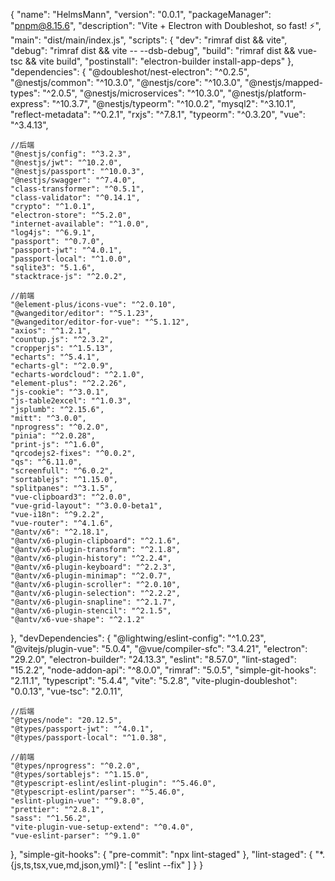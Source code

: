 {
  "name": "HelmsMann",
  "version": "0.0.1",
  "packageManager": "pnpm@8.15.6",
  "description": "Vite + Electron with Doubleshot, so fast! ⚡",
  "main": "dist/main/index.js",
  "scripts": {
    "dev": "rimraf dist && vite",
    "debug": "rimraf dist && vite -- --dsb-debug",
    "build": "rimraf dist && vue-tsc && vite build",
    "postinstall": "electron-builder install-app-deps"
  },
  "dependencies": {
    "@doubleshot/nest-electron": "^0.2.5",
    "@nestjs/common": "^10.3.0",
    "@nestjs/core": "^10.3.0",
    "@nestjs/mapped-types": "^2.0.5",
    "@nestjs/microservices": "^10.3.0",
    "@nestjs/platform-express": "^10.3.7",
    "@nestjs/typeorm": "^10.0.2",
    "mysql2": "^3.10.1",
    "reflect-metadata": "^0.2.1",
    "rxjs": "^7.8.1",
    "typeorm": "^0.3.20",
    "vue": "^3.4.13",
    
    //后端
    "@nestjs/config": "^3.2.3",
    "@nestjs/jwt": "^10.2.0",
    "@nestjs/passport": "^10.0.3",
    "@nestjs/swagger": "^7.4.0",
    "class-transformer": "^0.5.1",
    "class-validator": "^0.14.1",
    "crypto": "^1.0.1",
    "electron-store": "^5.2.0",
    "internet-available": "^1.0.0",
    "log4js": "^6.9.1",
    "passport": "^0.7.0",
    "passport-jwt": "^4.0.1",
    "passport-local": "^1.0.0",
    "sqlite3": "5.1.6",
    "stacktrace-js": "^2.0.2",

    //前端
    "@element-plus/icons-vue": "^2.0.10",
    "@wangeditor/editor": "^5.1.23",
    "@wangeditor/editor-for-vue": "^5.1.12",
    "axios": "^1.2.1",
    "countup.js": "^2.3.2",
    "cropperjs": "^1.5.13",
    "echarts": "^5.4.1",
    "echarts-gl": "^2.0.9",
    "echarts-wordcloud": "^2.1.0",
    "element-plus": "^2.2.26",
    "js-cookie": "^3.0.1",
    "js-table2excel": "^1.0.3",
    "jsplumb": "^2.15.6",
    "mitt": "^3.0.0",
    "nprogress": "^0.2.0",
    "pinia": "^2.0.28",
    "print-js": "^1.6.0",
    "qrcodejs2-fixes": "^0.0.2",
    "qs": "^6.11.0",
    "screenfull": "^6.0.2",
    "sortablejs": "^1.15.0",
    "splitpanes": "^3.1.5",
    "vue-clipboard3": "^2.0.0",
    "vue-grid-layout": "^3.0.0-beta1",
    "vue-i18n": "^9.2.2",
    "vue-router": "^4.1.6",
    "@antv/x6": "^2.18.1",
    "@antv/x6-plugin-clipboard": "^2.1.6",
    "@antv/x6-plugin-transform": "^2.1.8",
    "@antv/x6-plugin-history": "^2.2.4",
    "@antv/x6-plugin-keyboard": "^2.2.3",
    "@antv/x6-plugin-minimap": "^2.0.7",
    "@antv/x6-plugin-scroller": "^2.0.10",
    "@antv/x6-plugin-selection": "^2.2.2",
    "@antv/x6-plugin-snapline": "^2.1.7",
    "@antv/x6-plugin-stencil": "^2.1.5",
    "@antv/x6-vue-shape": "^2.1.2"
  },
  "devDependencies": {
    "@lightwing/eslint-config": "^1.0.23",
    "@vitejs/plugin-vue": "5.0.4",
    "@vue/compiler-sfc": "3.4.21",
    "electron": "29.2.0",
    "electron-builder": "24.13.3",
    "eslint": "8.57.0",
    "lint-staged": "15.2.2",
    "node-addon-api": "^8.0.0",
    "rimraf": "5.0.5",
    "simple-git-hooks": "2.11.1",
    "typescript": "5.4.4",
    "vite": "5.2.8",
    "vite-plugin-doubleshot": "0.0.13",
    "vue-tsc": "2.0.11",
    
    //后端
    "@types/node": "20.12.5",
    "@types/passport-jwt": "^4.0.1",
    "@types/passport-local": "^1.0.38",

    //前端
    "@types/nprogress": "^0.2.0",
    "@types/sortablejs": "^1.15.0",
    "@typescript-eslint/eslint-plugin": "^5.46.0",
    "@typescript-eslint/parser": "^5.46.0",
    "eslint-plugin-vue": "^9.8.0",
    "prettier": "^2.8.1",
    "sass": "^1.56.2",
    "vite-plugin-vue-setup-extend": "^0.4.0",
    "vue-eslint-parser": "^9.1.0"
  },
  "simple-git-hooks": {
    "pre-commit": "npx lint-staged"
  },
  "lint-staged": {
    "*.{js,ts,tsx,vue,md,json,yml}": [
      "eslint --fix"
    ]
  }
}
